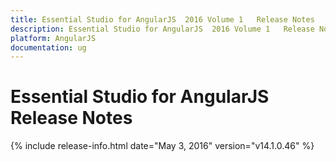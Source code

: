 ```yaml
---
title: Essential Studio for AngularJS  2016 Volume 1   Release Notes  
description: Essential Studio for AngularJS  2016 Volume 1   Release Notes  
platform: AngularJS
documentation: ug
---
```


# Essential Studio for AngularJS  Release Notes  

{% include release-info.html date="May 3, 2016" version="v14.1.0.46" %} 





